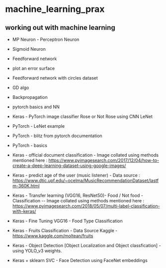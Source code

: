 # machine_learning_prax

working out with machine learning
-------------------------------------


- MP Neuron - Perceptron Neuron
- Sigmoid Neuron
- Feedforward network
- plot an error surface
- Feedforward network with circles dataset
- GD algo
- Backpropagation

- pytorch basics and NN
- Keras - PyTorch image classifier Rose or Not Rose using CNN LeNet
- PyTorch - LeNet example
- PyTorch - blitz from pytorch documentation
- PyTorch - basics

- Keras - official document classification - Image collated using methods mentioned here : https://www.pyimagesearch.com/2017/12/04/how-to-create-a-deep-learning-dataset-using-google-images/


- Keras - predict age of the user (music listener) - Data source : https://www.dtic.upf.edu/~ocelma/MusicRecommendationDataset/lastfm-360K.html


- Keras - Transfer learning (VGG16, ResNet50)- Food / Not food - Classification 
-- Image collated using methods mentioned here : https://www.pyimagesearch.com/2018/05/07/multi-label-classification-with-keras/

- Keras - Fine Tuning VGG16 - Food Type Classification 

- Keras - Fruits Classification - Data Source Kaggle - https://www.kaggle.com/moltean/fruits

- Keras - Object Detection [Object Localization and Object classfication] - using YOLO_v3 weights.

- Keras + sklearn SVC - Face Detection using FaceNet embeddings
